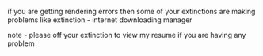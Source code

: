 if you are getting rendering errors then some of your extinctions are making problems like 
extinction - internet downloading manager 

note - please off your extinction to view my resume if you are having any problem

